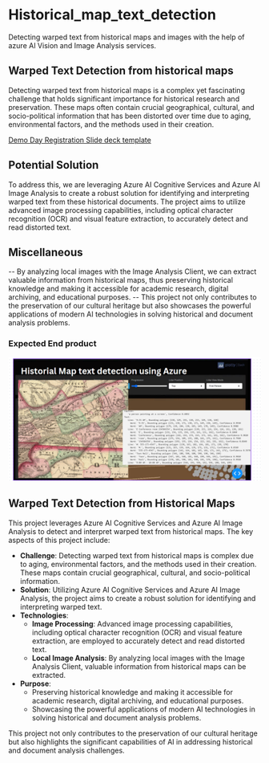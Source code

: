 # Historical_map_text_detection
Detecting warped text from historical maps and images with the help of azure AI Vision and Image Analysis services.

## Warped Text Detection from historical maps 
Detecting warped text from historical maps is a complex yet fascinating challenge that holds significant importance for historical research and preservation. These maps often contain crucial geographical, cultural, and socio-political information that has been distorted over time due to aging, environmental factors, and the methods used in their creation.

[Demo Day Registration Slide deck template](https://stdntpartners-my.sharepoint.com/:p:/g/personal/divyansh_goyal_studentambassadors_com/ESB9r3XwlSlBjHpQe9SkhIoBVf38Xonrm7K8TEgPECHMHQ?e=8AhAfA)

## Potential Solution
To address this, we are leveraging Azure AI Cognitive Services and Azure AI Image Analysis to create a robust solution for identifying and interpreting warped text from these historical documents. The project aims to utilize advanced image processing capabilities, including optical character recognition (OCR) and visual feature extraction, to accurately detect and read distorted text.

## Miscellaneous 
--  By analyzing local images with the Image Analysis Client, we can extract valuable information from historical maps, thus preserving historical knowledge and making it accessible for academic research, digital archiving, and educational purposes.
-- This project not only contributes to the preservation of our cultural heritage but also showcases the powerful applications of modern AI technologies in solving historical and document analysis problems.

### Expected End product
![Historical map](./demo_image.png)

## Warped Text Detection from Historical Maps

This project leverages Azure AI Cognitive Services and Azure AI Image Analysis to detect and interpret warped text from historical maps. The key aspects of this project include:

- **Challenge**: Detecting warped text from historical maps is complex due to aging, environmental factors, and the methods used in their creation. These maps contain crucial geographical, cultural, and socio-political information.
- **Solution**: Utilizing Azure AI Cognitive Services and Azure AI Image Analysis, the project aims to create a robust solution for identifying and interpreting warped text.
- **Technologies**:
  - **Image Processing**: Advanced image processing capabilities, including optical character recognition (OCR) and visual feature extraction, are employed to accurately detect and read distorted text.
  - **Local Image Analysis**: By analyzing local images with the Image Analysis Client, valuable information from historical maps can be extracted.
- **Purpose**: 
  - Preserving historical knowledge and making it accessible for academic research, digital archiving, and educational purposes.
  - Showcasing the powerful applications of modern AI technologies in solving historical and document analysis problems.

This project not only contributes to the preservation of our cultural heritage but also highlights the significant capabilities of AI in addressing historical and document analysis challenges.

